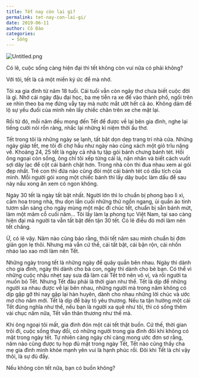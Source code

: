 ```yaml
---
title: Tết nay còn lại gì?
permalink: tet-nay-con-lai-gi/
date: 2019-06-11
author: Cô Đào
categories:
  - Sống
---
```


![Untitled.png](/images/6f4c1b6b-48d9-46c7-a481-0f71c2ad6e2d/Untitled.png)


Có lẽ, cuộc sống càng hiện đại thì tết không còn vui nữa có phải không?


Với tôi, tết là cả một miền ký ức để mà nhớ.


Tôi xa gia đình từ năm 18 tuổi. Cái tuổi vẫn còn ngây thơ chưa biết cuộc đời là gì. Nhớ cái ngày đậu đại học, ba mẹ tiễn ra xe để vào thành phố, ngồi trên xe nhìn theo ba mẹ đứng vẫy tay mà nước mắt ướt hết cả áo. Không dám để lộ sự yếu đuối của mình nên lấy chiếc chăn trên xe che mặt lại.


Rồi từ đó, mỗi năm đều mong đến Tết để được về lại bên gia đình, nghe lại tiếng cười nói rổn rảng, nhắc lại những kỉ niệm thời ấu thơ.


Tết trong tôi là những ngày se lạnh, tất bật dọn dẹp trang trí nhà cửa. Những ngày giáp tết, mẹ tôi đi chợ hầu như ngày nào cũng xách một giỏ trĩu nặng về. Khoảng 24, 25 tết là ngày cả nhà tụ tập gói bánh chưng bánh tét. Hồi ông ngoại còn sống, ông chỉ tôi xếp từng cái lá, nặn nhân và biết cách vuốt sợi dây lạc để cột cái bánh chặt hơn. Trong nhà còn thi đua nhau xem ai gói đẹp nhất. Trẻ con thì đứa nào cũng đòi một cái bánh tét có dấu tích của mình. Mỗi người gói xong một chiếc bánh thì lấy dây buộc làm dấu để sau này nấu xong ăn xem có ngon không.


Ngày 30 tết là ngày tất bật nhất. Người lớn thì lo chuẩn bị phong bao lì xì, cắm hoa trong nhà, thu dọn lần cuối những thứ ngổn ngang, ủi quần áo tinh tươm sẵn sàng cho ngày mùng một mặc đi chúc tết, chuẩn bị sẵn bánh mứt, làm một mâm cỗ cuối năm… Tôi lấy làm lạ phong tục Việt Nam, tại sao càng hiện đại mà người ta vẫn tất bật đến tận 30 tết. Có lẽ điều đó mới làm nên tết chăng.


Ừ, có lẽ vậy. Năm nào cũng bảo rằng, thôi tết năm sau mình chuẩn bị đơn giản gọn lẹ thôi. Nhưng mà vẫn cứ thế, cái tất bật, cái bận rộn, cái nhốn nháo lao xao mới làm nên Tết.


Những ngày trong tết là những ngày để quây quần bên nhau. Ngày thì dành cho gia đình, ngày thì dành cho bà con, ngày thì dành cho bè bạn. Có thể vì những cuộc nhậu nhẹt say sưa đã làm cái Tết trở nên vô vị, và rồi người ta muốn bỏ Tết. Nhưng Tết đâu phải là thời gian như thế. Tết là dịp để những người xa nhau được về lại bên nhau, những người mà trong năm không có dịp gặp gỡ thì nay gặp lại hàn huyên, dành cho nhau những lời chúc và ước mơ cho năm mới. Tết là dịp để bày tỏ yêu thương. Nếu ta tận hưởng một cái Tết đúng nghĩa như thế, nếu bạn là người xa quê như tôi, thì có sống thêm vài chục năm nữa, Tết vẫn thân thương như thế mà.


Khi ông ngoại tôi mất, gia đình đón một cái tết thật buồn. Cứ thế, thời gian trôi đi, cuộc sống thay đổi, có những người trong gia đình đôi khi không có mặt trong ngày tết. Tự nhiên càng ngày chỉ càng mong ước đơn sơ rằng, năm nào cũng được tụ họp đủ mặt trong ngày Tết, Tết nào cũng thấy cha mẹ gia đình mình khỏe mạnh yên vui là hạnh phúc rồi. Đôi khi Tết là chỉ vậy thôi, là sự đủ đầy.


Nếu không còn tết nữa, bạn có buồn không?

